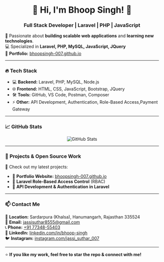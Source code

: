 <h1 align="center">🚀 Hi, I'm Bhoop Singh! 👋</h1>
<h3 align="center">Full Stack Developer | Laravel | PHP | JavaScript</h3>

🌟 Passionate about **building scalable web applications** and **learning new technologies**.  
💻 Specialized in **Laravel, PHP, MySQL, JavaScript, JQuery**  
📌 **Portfolio:** [bhoopsingh-007.github.io](https://bhoopsingh-007.github.io/)  

---

### 🔥 **Tech Stack**
- 💻 **Backend:** Laravel, PHP, MySQL, Node.js  
- 🌐 **Frontend:** HTML, CSS, JavaScript, Bootstrap, JQuery  
- 🛠 **Tools:** GitHub, VS Code, Postman, Composer  
- ⚡ **Other:** API Development, Authentication, Role-Based Access,Payment Gateway  

---

### 📈 **GitHub Stats**
<p align="center">
  <img src="https://github-readme-stats.vercel.app/api?username=bhoopsingh-007&show_icons=true&theme=tokyonight" alt="GitHub Stats" />
</p>

---

### 💼 **Projects & Open Source Work**
🚀 Check out my latest projects:  
- 🔗 **Portfolio Website:** [bhoopsingh-007.github.io](https://bhoopsingh-007.github.io/)  
- 🔗 **Laravel Role-Based Access Control** (RBAC)  
- 🔗 **API Development & Authentication in Laravel**  

---

### 📫 **Contact Me**
📍 **Location:** Sardarpura (Khalsa), Hanumangarh, Rajasthan 335524  
📧 **Email:** [jassisuthar8555@gmail.com](mailto:jassisuthar8555@gmail.com)  
📞 **Phone:** [+91 77348-55403](tel:+917734855403)  
💼 **LinkedIn:** [linkedin.com/in/bhoop-singh](#)  
🐦 **Instagram:** [instagram.com/jassi_suthar_007](#)  

---

⭐ **If you like my work, feel free to star the repo & connect with me!**  
